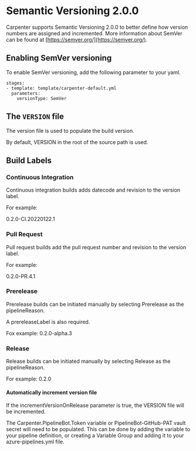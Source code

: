 # Semantic Versioning 2.0.0

Carpenter supports Semantic Versioning 2.0.0 to better define how version numbers are assigned and incremented. More information about SemVer can be found at [https://semver.org/](https://semver.org/).

## Enabling SemVer versioning

To enable SemVer versioning, add the following parameter to your yaml.

```
stages:
- template: template/carpenter-default.yml
  parameters:
    versionType: SemVer
```

## The `VERSION` file

The version file is used to populate the build version.

By default, VERSION in the root of the source path is used.

## Build Labels

### Continuous Integration

Continuous integration builds adds datecode and revision to the version label.

For example:

0.2.0-CI.20220122.1

### Pull Request

Pull request builds add the pull request number and revision to the version label.

For example:

0.2.0-PR.4.1

### Prerelease

Prerelease builds can be initiated manually by selecting Prerelease as the pipelineReason.

A prereleaseLabel is also required.

Fox example:
0.2.0-alpha.3

### Release

Release builds can be initiated manually by selecting Release as the pipelineReason.

For example:
0.2.0

#### Automatically increment version file

If the incrementVersionOnRelease parameter is true, the VERSION file will be incremented.

The Carpenter.PipelineBot.Token variable or PipelineBot-GitHub-PAT vault secret will need to be populated. This can be done by adding the variable to your pipeline definition, or creating a Variable Group and adding it to your azure-pipelines.yml file.
